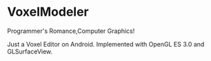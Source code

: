 # VoxelModeler
Programmer's Romance,Computer Graphics!

Just a Voxel Editor on Android.
Implemented with OpenGL ES 3.0 and GLSurfaceView.
